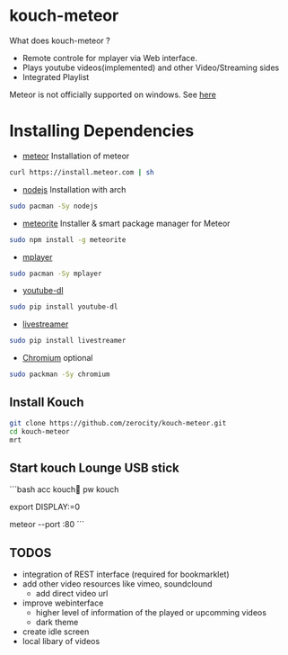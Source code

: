 kouch-meteor
============

What does kouch-meteor ? 

 - Remote controle for mplayer via Web interface.
 - Plays youtube videos(implemented) and other Video/Streaming sides
 - Integrated Playlist

Meteor is not officially supported on windows. See [here](https://github.com/oortcloud/meteorite#notes)

# Installing Dependencies 

 - [meteor](https://github.com/meteor/meteor)
Installation of meteor 
```bash
curl https://install.meteor.com | sh
```
 - [nodejs](http://nodejs.org/)
Installation with arch
```bash
sudo pacman -Sy nodejs
```
 - [meteorite](https://github.com/oortcloud/meteorite)
Installer & smart package manager for Meteor 
```bash
sudo npm install -g meteorite
```
 - [mplayer](http://www.mplayerhq.hu)
```bash
sudo pacman -Sy mplayer
```
 - [youtube-dl](https://github.com/rg3/youtube-dl)
```bash
sudo pip install youtube-dl
```
 - [livestreamer](https://github.com/chrippa/livestreamer)
```bash
sudo pip install livestreamer
``` 
 - [Chromium](https://github.com/chrippa/livestreamer) optional
```bash
sudo packman -Sy chromium
``` 

## Install Kouch

```bash
git clone https://github.com/zerocity/kouch-meteor.git
cd kouch-meteor
mrt
```

## Start kouch Lounge USB stick

´´´bash
acc kouch
pw kouch

export DISPLAY:=0

meteor --port :80
´´´


## TODOS

- integration of REST interface (required for bookmarklet)
- add other video resources like vimeo, soundclound 
	- add direct video url
- improve webinterface 
	- higher level of information of the played or upcomming videos
	- dark theme 
- create idle screen
- local libary of videos 

